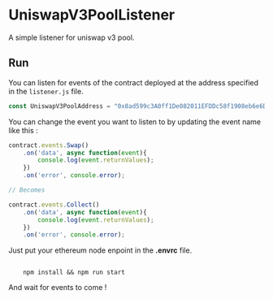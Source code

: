 # UniswapV3PoolListener

A simple listener for uniswap v3 pool.

## Run

You can listen for events of the contract deployed at the address specified in the `listener.js` file.

```js
const UniswapV3PoolAddress = "0x8ad599c3A0ff1De082011EFDDc58f1908eb6e6D8";
```

You can change the event you want to listen to by updating the event name like this :

```js
contract.events.Swap()
    .on('data', async function(event){
        console.log(event.returnValues);
    })
    .on('error', console.error);

// Becomes

contract.events.Collect()
    .on('data', async function(event){
        console.log(event.returnValues);
    })
    .on('error', console.error);
```

Just put your ethereum node enpoint in the **.envrc** file.

```shell

    npm install && npm run start

```

And wait for events to come !
